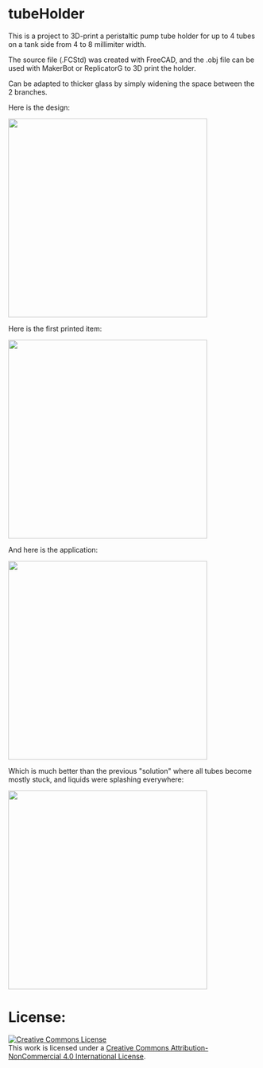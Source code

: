# tubeHolder


This is a project to 3D-print a peristaltic pump tube holder for up to 4 tubes on a tank side from 4 to 8 millimiter width.

The source file (.FCStd) was created with FreeCAD, and the .obj file can be used with MakerBot or ReplicatorG to 3D print the holder.

Can be adapted to thicker glass by simply widening the space between the 2 branches.


Here is the design:

<img src="http://adgjm.eu/img/github/tubeHolder.png" width="400px"/>

Here is the first printed item:

<img src="http://adgjm.eu/img/github/tubeHolder1.jpg" width="400px"/>

And here is the application:

<img src="http://adgjm.eu/img/github/tubeHolder3.jpg" width="400px"/>

Which is much better than the previous "solution" where all tubes become mostly stuck, and liquids were splashing everywhere:

<img src="http://adgjm.eu/img/github/IMG_20150418_120105-1024" width="400px"/>



# License:
 
<a rel="license" href="http://creativecommons.org/licenses/by-nc/4.0/"><img alt="Creative Commons License" style="border-width:0" src="https://i.creativecommons.org/l/by-nc/4.0/88x31.png" /></a><br />This work is licensed under a <a rel="license" href="http://creativecommons.org/licenses/by-nc/4.0/">Creative Commons Attribution-NonCommercial 4.0 International License</a>.
